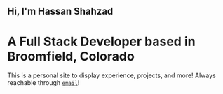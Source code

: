 ## Hi, I'm Hassan Shahzad
# A Full Stack Developer based in Broomfield, Colorado

This is a personal site to display experience, projects, and more! Always reachable through [`email`](mailto:hassanshahzad2002sm@gmail.com)!

